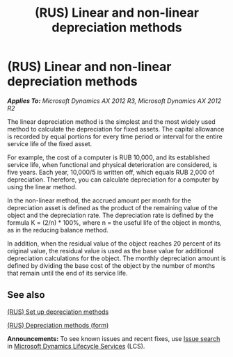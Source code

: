 ﻿---
title: (RUS) Linear and non-linear depreciation methods
TOCTitle: (RUS) Linear and non-linear depreciation methods
ms:assetid: f51a99f5-bfd9-4948-b6e8-c5773aa06651
ms:mtpsurl: https://technet.microsoft.com/en-us/library/JJ853239(v=AX.60)
ms:contentKeyID: 50396519
ms.date: 04/18/2014
mtps_version: v=AX.60
---

# (RUS) Linear and non-linear depreciation methods 


_**Applies To:** Microsoft Dynamics AX 2012 R3, Microsoft Dynamics AX 2012 R2_

The linear depreciation method is the simplest and the most widely used method to calculate the depreciation for fixed assets. The capital allowance is recorded by equal portions for every time period or interval for the entire service life of the fixed asset.

For example, the cost of a computer is RUB 10,000, and its established service life, when functional and physical deterioration are considered, is five years. Each year, 10,000/5 is written off, which equals RUB 2,000 of depreciation. Therefore, you can calculate depreciation for a computer by using the linear method.

In the non-linear method, the accrued amount per month for the depreciation asset is defined as the product of the remaining value of the object and the depreciation rate. The depreciation rate is defined by the formula K = (2/n) \* 100%, where n = the useful life of the object in months, as in the reducing balance method.

In addition, when the residual value of the object reaches 20 percent of its original value, the residual value is used as the base value for additional depreciation calculations for the object. The monthly depreciation amount is defined by dividing the base cost of the object by the number of months that remain until the end of its service life.

## See also

[(RUS) Set up depreciation methods](rus-set-up-depreciation-methods.md)

[(RUS) Depreciation methods (form)](https://technet.microsoft.com/en-us/library/jj856184\(v=ax.60\))

  
**Announcements:** To see known issues and recent fixes, use [Issue search](http://go.microsoft.com/fwlink/?linkid=389258) in [Microsoft Dynamics Lifecycle Services](http://go.microsoft.com/fwlink/?linkid=306505) (LCS).

